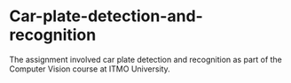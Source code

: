 # Car-plate-detection-and-recognition
The assignment involved car plate detection and recognition as part of the Computer Vision course at ITMO University.
